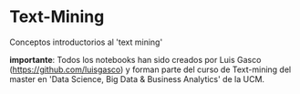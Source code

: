 # Text-Mining
Conceptos introductorios al 'text mining'

**importante**: Todos los notebooks han sido creados por Luis Gasco (https://github.com/luisgasco) y forman parte del curso de Text-mining del master en 'Data Science, Big Data & Business Analytics' de la UCM.

